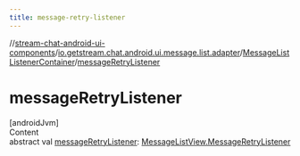 ```yaml
---
title: message-retry-listener
---
```

//[stream-chat-android-ui-components](../../../index.md)/[io.getstream.chat.android.ui.message.list.adapter](../index.md)/[MessageListListenerContainer](index.md)/[messageRetryListener](messageRetryListener.md)



# messageRetryListener  
[androidJvm]  
Content  
abstract val [messageRetryListener](messageRetryListener.md): [MessageListView.MessageRetryListener](../../io.getstream.chat.android.ui.message.list/MessageListView/MessageRetryListener/index.md)  



